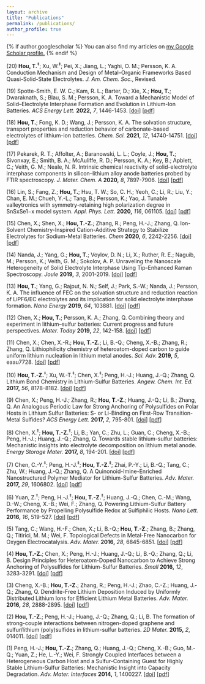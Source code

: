```yaml
---
layout: archive
title: "Publications"
permalink: /publications/
author_profile: true
---
```


{% if author.googlescholar %}
  You can also find my articles on <u><a href="{{author.googlescholar}}">my Google Scholar profile</a>.</u>
{% endif %}

(20) **Hou, T.**<sup>‡</sup>; Xu, W.<sup>‡</sup>; Pei, X.; Jiang, L.; Yaghi, O. M.; Persson, K. A. Conduction Mechanism and Design of Metal–Organic Frameworks Based Quasi-Solid-State Electrolytes. *J. Am. Chem. Soc.*, Revised.

(19) Spotte-Smith, E. W. C.; Kam, R. L.; Barter, D.; Xie, X.; **Hou, T.**; Dwaraknath, S.; Blau, S. M.; Persson, K. A. Toward a Mechanistic Model of Solid–Electrolyte Interphase Formation and Evolution in Lithium-Ion Batteries. *ACS Energy Lett.* **2022,** *7*, 1446-1453. [[doi](https://doi.org/10.1021/acsenergylett.2c00517)] [[pdf](https://tingzhenghou.github.io/files/papers/ACSEL-2022-kMC.pdf)] 

(18) **Hou, T.**; Fong, K. D.; Wang, J.; Persson, K. A. The solvation structure, transport properties and reduction behavior of carbonate-based electrolytes of lithium-ion batteries. *Chem. Sci.* **2021,** *12*, 14740-14751. [[doi](https://doi.org/10.1039/D1SC04265C)] [[pdf](https://tingzhenghou.github.io/files/papers/ChemSci-2021-gen2.pdf)]

(17) Pekarek, R. T.; Affolter, A.; Baranowski, L. L.; Coyle, J.; **Hou, T.**; Sivonxay, E.; Smith, B. A.; McAuliffe, R. D.; Persson, K. A.; Key, B.; Apblett, C.; Veith, G. M.; Neale, N. R. Intrinsic chemical reactivity of solid-electrolyte interphase components in silicon–lithium alloy anode batteries probed by FTIR spectroscopy. *J. Mater. Chem. A* **2020,** *8*, 7897-7906. [[doi](https://doi.org/10.1039/C9TA13535A)] [[pdf](https://tingzhenghou.github.io/files/papers/JMCA-2020-FTIR.pdf)]

(16) Lin, S.; Fang, Z.; **Hou, T.**; Hsu, T. W.; So, C. H.; Yeoh, C.; Li, R.; Liu, Y.; Chan, E. M.; Chueh, Y.-L.; Tang, B.; Persson, K.; Yao, J. Tunable valleytronics with symmetry-retaining high polarization degree in SnSxSe1−x model system. *Appl. Phys. Lett.* **2020,** *116*, 061105. [[doi](https://doi.org/10.1063/1.5128717)] [[pdf](https://tingzhenghou.github.io/files/papers/APL-2020-SnSxSe1−x.pdf)]

(15) Chen, X.; Shen, X.; **Hou, T.-Z.**; Zhang, R.; Peng, H.-J.; Zhang, Q. Ion-Solvent Chemistry-Inspired Cation-Additive Strategy to Stabilize Electrolytes for Sodium-Metal Batteries. *Chem* **2020,** *6*, 2242-2256. [[doi](https://doi.org/10.1016/j.chempr.2020.06.036)] [[pdf](https://tingzhenghou.github.io/files/papers/Chem-2020-Cation-Additive.pdf)]

(14) Nanda, J.; Yang, G.; **Hou, T.**; Voylov, D. N.; Li, X.; Ruther, R. E.; Naguib, M.; Persson, K.; Veith, G. M.; Sokolov, A. P. Unraveling the Nanoscale Heterogeneity of Solid Electrolyte Interphase Using Tip-Enhanced Raman Spectroscopy. *Joule* **2019,** *3*, 2001-2019. [[doi](https://doi.org/10.1016/j.joule.2019.05.026)] [[pdf](https://tingzhenghou.github.io/files/papers/Joule-2019-TERS.pdf)]

(13) **Hou, T.**; Yang, G.; Rajput, N. N.; Self, J.; Park, S.-W.; Nanda, J.; Persson, K. A. The influence of FEC on the solvation structure and reduction reaction of LiPF6/EC electrolytes and its implication for solid electrolyte interphase formation. *Nano Energy* **2019,** *64*, 103881. [[doi](https://doi.org/10.1016/j.nanoen.2019.103881)] [[pdf](https://tingzhenghou.github.io/files/papers/NanoEner-2019-FEC.pdf)]

(12) Chen, X.; **Hou, T.**; Persson, K. A.; Zhang, Q. Combining theory and experiment in lithium–sulfur batteries: Current progress and future perspectives. *Mater. Today* **2019,** *22*, 142-158. [[doi](https://doi.org/10.1016/j.mattod.2018.04.007)] [[pdf](https://tingzhenghou.github.io/files/papers/Materials-Today-2019.pdf)]

(11) Chen, X.; Chen, X.-R.; **Hou, T.-Z.**; Li, B.-Q.; Cheng, X.-B.; Zhang, R.; Zhang, Q. Lithiophilicity chemistry of heteroatom-doped carbon to guide uniform lithium nucleation in lithium metal anodes. *Sci. Adv.* **2019,** *5*, eaau7728. [[doi](https://doi.org/10.1126/sciadv.aau7728)] [[pdf](https://tingzhenghou.github.io/files/papers/SciAdv-2019.pdf)]

(10) **Hou, T.-Z.**<sup>‡</sup>; Xu, W.-T.<sup>‡</sup>; Chen, X.<sup>‡</sup>; Peng, H.-J.; Huang, J.-Q.; Zhang, Q. Lithium Bond Chemistry in Lithium-Sulfur Batteries. *Angew. Chem. Int. Ed.* **2017,** *56*, 8178-8182. [[doi](https://doi.org/10.1002/anie.201704324)] [[pdf](https://tingzhenghou.github.io/files/papers/AC.pdf)]

(9) Chen, X.; Peng, H.-J.; Zhang, R.; **Hou, T.-Z.**; Huang, J.-Q.; Li, B.; Zhang, Q. An Analogous Periodic Law for Strong Anchoring of Polysulfides on Polar Hosts in Lithium Sulfur Batteries: S- or Li-Binding on First-Row Transition-Metal Sulfides? *ACS Energy Lett.* **2017,** *2*, 795-801. [[doi](https://doi.org/10.1021/acsenergylett.7b00164)] [[pdf](https://tingzhenghou.github.io/files/papers/ACSEL-2017-analogous.pdf)]

(8) Chen, X.<sup>‡</sup>; **Hou, T.-Z.**<sup>‡</sup>; Li, B.; Yan, C.; Zhu, L.; Guan, C.; Cheng, X.-B.; Peng, H.-J.; Huang, J.-Q.; Zhang, Q. Towards stable lithium-sulfur batteries: Mechanistic insights into electrolyte decomposition on lithium metal anode. *Energy Storage Mater.* **2017,** *8*, 194-201. [[doi](https://doi.org/10.1016/j.ensm.2017.01.003)] [[pdf](https://tingzhenghou.github.io/files/papers/ESM.pdf)]

(7) Chen, C.-Y.<sup>‡</sup>; Peng, H.-J.<sup>‡</sup>; **Hou, T.-Z.**<sup>‡</sup>; Zhai, P.-Y.; Li, B.-Q.; Tang, C.; Zhu, W.; Huang, J.-Q.; Zhang, Q. A Quinonoid-Imine-Enriched Nanostructured Polymer Mediator for Lithium-Sulfur Batteries. *Adv. Mater.* **2017,** *29*, 1606802. [[doi](https://doi.org/10.1002/adma.201606802)] [[pdf](https://tingzhenghou.github.io/files/papers/AM-Quinonoid-Imine.pdf)]

(6) Yuan, Z.<sup>‡</sup>; Peng, H.-J.<sup>‡</sup>; **Hou, T.-Z.**<sup>‡</sup>; Huang, J.-Q.; Chen, C.-M.; Wang, D.-W.; Cheng, X.-B.; Wei, F.; Zhang, Q. Powering Lithium-Sulfur Battery Performance by Propelling Polysulfide Redox at Sulfiphilic Hosts. *Nano Lett.* **2016,** *16*, 519-527. [[doi](https://doi.org/10.1021/acs.nanolett.5b04166)] [[pdf](https://tingzhenghou.github.io/files/papers/NL.pdf)]

(5) Tang, C.; Wang, H.-F.; Chen, X.; Li, B.-Q.; **Hou, T.-Z.**; Zhang, B.; Zhang, Q.; Titirici, M. M.; Wei, F. Topological Defects in Metal-Free Nanocarbon for Oxygen Electrocatalysis. *Adv. Mater.* **2016,** *28*, 6845-6851. [[doi](https://doi.org/10.1002/adma.201601406)] [[pdf](https://tingzhenghou.github.io/files/papers/AM-OER-ORR.pdf)]

(4) **Hou, T.-Z.**; Chen, X.; Peng, H.-J.; Huang, J.-Q.; Li, B.-Q.; Zhang, Q.; Li, B. Design Principles for Heteroatom-Doped Nanocarbon to Achieve Strong Anchoring of Polysulfides for Lithium-Sulfur Batteries. *Small* **2016,** *12*, 3283-3291. [[doi](https://doi.org/10.1002/smll.201600809)] [[pdf](https://tingzhenghou.github.io/files/papers/Small.pdf)]

(3) Cheng, X.-B.; **Hou, T.-Z.**; Zhang, R.; Peng, H.-J.; Zhao, C.-Z.; Huang, J.-Q.; Zhang, Q. Dendrite-Free Lithium Deposition Induced by Uniformly Distributed Lithium Ions for Efficient Lithium Metal Batteries. *Adv. Mater.* **2016,** *28*, 2888-2895. [[doi](https://doi.org/10.1002/adma.201506124)] [[pdf](https://tingzhenghou.github.io/files/papers/AM-Dendrite.pdf)]

(2) **Hou, T.-Z.**; Peng, H.-J.; Huang, J.-Q.; Zhang, Q.; Li, B. The formation of strong-couple interactions between nitrogen-doped graphene and sulfur/lithium (poly)sulfides in lithium-sulfur batteries. *2D Mater.* **2015,** *2*, 014011. [[doi](https://doi.org/10.1088/2053-1583/2/1/014011)] [[pdf](https://tingzhenghou.github.io/files/papers/2DMater.pdf)]

(1) Peng, H.-J.; **Hou, T.-Z.**; Zhang, Q.; Huang, J.-Q.; Cheng, X.-B.; Guo, M.-Q.; Yuan, Z.; He, L.-Y.; Wei, F. Strongly Coupled Interfaces between a Heterogeneous Carbon Host and a Sulfur-Containing Guest for Highly Stable Lithium-Sulfur Batteries: Mechanistic Insight into Capacity Degradation. *Adv. Mater. Interfaces* **2014,** *1*, 1400227. [[doi](https://doi.org/10.1002/admi.201400227)] [[pdf](https://tingzhenghou.github.io/files/papers/AMI.pdf)]

